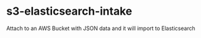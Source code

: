 # s3-elasticsearch-intake

Attach to an AWS Bucket with JSON data and it will import to Elasticsearch
